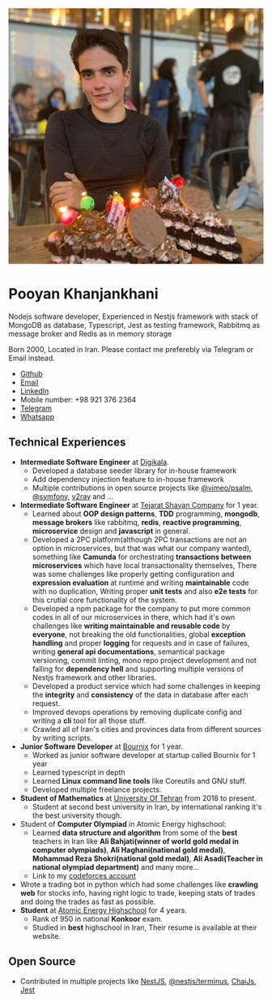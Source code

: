 <img id="profile-picture" alt="profile-picture" src="assets/profile.jpeg">

# Pooyan Khanjankhani
Nodejs software developer, Experienced in Nestjs framework with stack of MongoDB as database, Typescript, Jest as testing framework, Rabbitmq as message broker and Redis as in memory storage

Born 2000, Located in Iran.
Please contact me preferebly via Telegram or Email instead.

- [Github](https://github.com/thekhanj)
- [Email](mailto:pooyankhan@gmail.com)
- [LinkedIn](https://www.linkedin.com/in/pooyan-khanjankhani-a50459177/)
- Mobile number: +98 921 376 2364
- [Telegram](https://t.me/thekhanj)
- [Whatsapp](https://wa.me/989213762364)

## Technical Experiences
- **Intermediate Software Engineer** at [Digikala](https://digikala.com/).
  - Developed a database seeder library for in-house framework
  - Add dependency injection feature to in-house framework
  - Multiple contributions in open source projects like [@vimeo/psalm](https://github.com/vimeo/psalm), [@symfony](https://github.com/symfony/symfony), [v2ray](https://github.com/v2ray/v2ray-core) and ...
- **Intermediate Software Engineer** at [Tejarat Shayan Company](https://tejaratshayan.com/) for 1 year.
  - Learned about **OOP design patterns**, **TDD** programming, **mongodb**, **message brokers** like rabbitmq, **redis**, **reactive programming**, **microservice** design and **javascript** in general.
  - Developed a 2PC platform(although 2PC transactions are not an option in microservices, but that was what our company wanted), something like **Camunda** for orchestrating **transactions between microservices** which have local transactionality themselves, There was some challenges like properly getting configuration and **expression evaluation** at runtime and writing **maintainable** code with no duplication, Writing proper **unit tests** and also **e2e tests** for this crutial core functionality of the system.
  - Developed a npm package for the company to put more common codes in all of our microservices in there, which had it's own challenges like **writing maintainable and reusable code** by **everyone**, not breaking the old functionalities, global **exception handling** and proper **logging** for requests and in case of failures, writing **general api documentations**, semantical package versioning, commit linting, mono repo project development and not falling for **dependency hell** and supporting multiple versions of Nestjs framework and other libraries.
  - Developed a product service which had some challenges in keeping the **integrity** and **consistency** of the data in database after each request.
  - Improved devops operations by removing duplicate config and writing a **cli** tool for all those stuff.
  - Crawled all of Iran's cities and provinces data from different sources by writing scripts.
- **Junior Software Developer** at [Bournix](https://ir.linkedin.com/company/bournix) for 1 year.
  - Worked as junior software developer at startup called Bournix for 1 year
  - Learned typescript in depth
  - Learned **Linux command line tools** like Coreutils and GNU stuff.
  - Developed multiple freelance projects.
- **Student of Mathematics** at [University Of Tehran](https://www.linkedin.com/school/university-of-tehran/?originalSubdomain=ir) from 2018 to present.
  - Student at second best university in Iran, by international ranking it's the best university though.
- Student of **Computer Olympiad** in Atomic Energy highschool:
  - Learned **data structure and algorithm** from some of the **best** teachers in Iran like **Ali Bahjati(winner of world gold medal in computer olympiads)**, **Ali Haghani(national gold medal)**, **Mohammad Reza Shokri(national gold medal)**, **Ali Asadi(Teacher in national olympiad department)** and many more...
  - Link to my [codeforces account](https://codeforces.com/profile/Khanj)
- Wrote a trading bot in python which had some challenges like **crawling web** for stocks info, having right logic to trade, keeping stats of trades and doing the trades as fast as possible.
- **Student** at [Atomic Energy Highschool](http://www.aehighschool.com/) for 4 years.
  - Rank of 950 in national **Konkoor** exam.
  - Studied in **best** highschool in Iran, Their resume is available at their website.

## Open Source
- Contributed in multiple projects like [NestJS](https://github.com/nestjs/nest/graphs/contributors), [@nestjs/terminus](https://github.com/nestjs/terminus/graphs/contributors), [ChaiJs](https://github.com/chaijs/chaijs.github.io/graphs/contributors), [Jest](https://github.com/facebook/jest)
